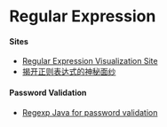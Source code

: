 # Regular Expression

#### Sites
* [Regular Expression Visualization Site](https://regexper.com/)
* [揭开正则表达式的神秘面纱](http://www.regexlab.com/zh/regref.htm)

#### Password Validation
* [Regexp Java for password validation](https://stackoverflow.com/questions/3802192/regexp-java-for-password-validation)
